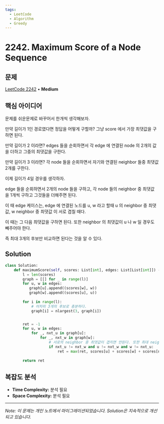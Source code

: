 ```yaml
---
tags:
  - LeetCode
  - Algorithm
  - Greedy
---
```


# 2242. Maximum Score of a Node Sequence

## 문제

[LeetCode 2242](https://leetcode.com/problems/maximum-score-of-a-node-sequence/description/) • **Medium**

## 핵심 아이디어

문제를 쉬운문제로 바꾸어서 한개씩 생각해보자.

만약 길이가 1인 경로였다면 정답을 어떻게 구할까? 그냥 score 에서 가장 최댓값을 구하면 된다.

만약 길이가 2 이라면? edges 들을 순회하면서 각 edge 에 연결된 node 의 2개의 값을 더하고 그중의 최댓값을 구한다.

만약 길이가 3 이라면? 각 node 들을 순회하면서 자기와 연결된 neighbor 들중 최댓값 2개를 구한다.

이제 길이가 4일 경우를 생각하자.

edge 들을 순회하면서 2개의 node 들을 구하고, 각 node 들의 neighbor 중 최댓값 을 1개씩 구하고 그것들을 더해주면 된다.

이 때 edge 케이스는, edge 에 연결된 노드를 u, w 라고 할때 u 의 neighbor 중 최댓값, w neighbor 중 최댓값 이 서로 겹칠 때다.

이 때는 그 다음 최댓값을 구하면 된다. 또한 neighbor 의 최댓값이 u 나 w 일 경우도 빼주어야 한다.

즉 최대 3개의 후보만 비교하면 된다는 것을 알 수 있다.

## Solution

```python
class Solution:
    def maximumScore(self, scores: List[int], edges: List[List[int]]) -> int:
        l = len(scores)
        graph = [[] for _ in range(l)]
        for u, w in edges:
           graph[u].append((scores[w], w))
           graph[w].append((scores[u], u))
        
        for i in range(l):
            # 어차피 3개의 후보로 충분하다.
            graph[i] = nlargest(3, graph[i])


        ret = -1
        for u, w in edges:
            for _, nxt_u in graph[u]:
                for _, nxt_w in graph[w]:
                    # 서로의 neighbor 중 최댓값이 겹치면 안된다. 또한 최대 neighbor 가 u, w 일때도 무시한다.
                    if nxt_u != nxt_w and u != nxt_w and w != nxt_u:
                        ret = max(ret, scores[u] + scores[w] + scores[nxt_u] + scores[nxt_w])
            
        return ret
```

## 복잡도 분석

- **Time Complexity:** 분석 필요
- **Space Complexity:** 분석 필요

---

*Note: 이 문제는 개인 노트에서 마이그레이션되었습니다. Solution은 지속적으로 개선되고 있습니다.*
